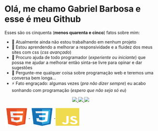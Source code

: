 # Olá, me chamo Gabriel Barbosa e esse é meu Github


Esses são os cinquenta (**menos quarenta e cinco**) fatos sobre mim:

- 🔭 Atualmente ainda não estou trabalhando em nenhum projeto 
- 🌱 Estou aprendendo a melhorar a responsividade e a fluidez dos meus sites com css (_css avançado_) 
- 🤔 Procuro ajuda de todo programador (_experiente ou iniciante_) que possa me ajudar a melhorar então sinta-se livre para opinar e dar sugestões
- 💬 Pergunte-me qualquer coisa sobre programação web e teremos uma conversa bem longa...
- ⚡ Fato engraçado: algumas vezes (_pra não dizer sempre_) eu acabo sonhando com programação (_espero que não seja só eu_)

<div align="center">
  <a href="https://github.com/Mr-nobody2001">
  <img src="https://redblink.com/wp-content/uploads/2019/07/1-OF0xEMkWBv-69zvmNs6RDQ.gif" widt="300px" height="300px">
  <img style="display: block," height="180em" src="https://github-readme-stats.vercel.app/api?username=Mr-nobody2001&show_icons=true&theme=merko&include_all_commits=true&count_private=true&hide_border=true&locale=pt-br"/>
  <img height="180em" src="https://github-readme-stats.vercel.app/api/top-langs/?username=Mr-nobody2001&layout=compact&langs_count=7&theme=merko&hide_border=true&locale=pt-br"/>
</div>

 <div style="display: inline_block, margin: auto"><br>
  <img align="center" alt="Rafa-HTML" height="60" width="80" src="https://raw.githubusercontent.com/devicons/devicon/master/icons/html5/html5-original.svg">
  <img align="center" alt="Rafa-CSS" height="60" width="80" src="https://raw.githubusercontent.com/devicons/devicon/master/icons/css3/css3-original.svg">
  <img align="center" alt="Rafa-Js" height="60" width="80" src="https://raw.githubusercontent.com/devicons/devicon/master/icons/javascript/javascript-plain.svg">
</div>

